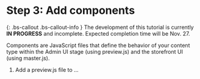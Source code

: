 <!-- {% raw %} -->

# Step 3: Add components

{: .bs-callout .bs-callout-info }
The development of this tutorial is currently **IN PROGRESS** and incomplete. Expected completion time will be Nov. 27.

Components are JavaScript files that define the behavior of your content type within the Admin UI stage (using preview.js) and the storefront UI (using master.js).

1. Add a preview.js file to ...

<!-- {% endraw %} -->